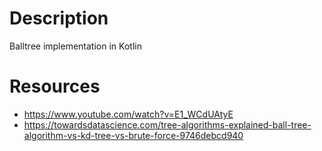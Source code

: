 # Description
Balltree implementation in Kotlin

# Resources
- https://www.youtube.com/watch?v=E1_WCdUAtyE
- https://towardsdatascience.com/tree-algorithms-explained-ball-tree-algorithm-vs-kd-tree-vs-brute-force-9746debcd940
